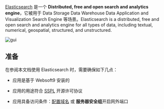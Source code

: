 [Elasticsearch](https://www.elastic.co/) 是一个 **Distributed, free and open search and analytics engine**，它被用于 Data Storage Data Warehouse Data Application and Visualization Search Engine  等场景。Elasticsearch is a distributed, free and open search and analytics engine for all types of data, including textual, numerical, geospatial, structured, and unstructured. 


![gui](https://libs.websoft9.com/Websoft9/DocsPicture/zh/elk/elk-gui-websoft9.gif)


## 准备

在参阅本文档使用 Elasticsearch 时，需要确保如下几点：

- 应用是基于 Websoft9 安装的

- 应用的用途符合 [SSPL](https://www.mongodb.com/licensing/server-side-public-license) 开源许可协议

- 应用具备访问条件：[配置域名](./guide/appsetdomain) 或 **服务器安全组**开启网外端口